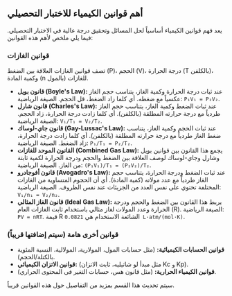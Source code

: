 ## أهم قوانين الكيمياء للاختبار التحصيلي

يعد فهم قوانين الكيمياء أساسياً لحل المسائل وتحقيق درجة عالية في الاختبار التحصيلي. فيما يلي ملخص لأهم هذه القوانين:

### قوانين الغازات

تصف قوانين الغازات العلاقة بين الضغط (P)، الحجم (V)، درجة الحرارة (T بالكلفن)، وكمية المادة (n بالمول) للغازات.

*   **قانون بويل (Boyle's Law):** عند ثبات درجة الحرارة وكمية الغاز، يتناسب حجم الغاز عكسياً مع ضغطه. أي كلما زاد الضغط، قل الحجم. الصيغة الرياضية: `P₁V₁ = P₂V₂`.
*   **قانون شارل (Charles's Law):** عند ثبات الضغط وكمية الغاز، يتناسب حجم الغاز طردياً مع درجة حرارته المطلقة (بالكلفن). أي كلما زادت درجة الحرارة، زاد الحجم. الصيغة الرياضية: `V₁/T₁ = V₂/T₂`.
*   **قانون جاي-لوساك (Gay-Lussac's Law):** عند ثبات الحجم وكمية الغاز، يتناسب ضغط الغاز طردياً مع درجة حرارته المطلقة (بالكلفن). أي كلما زادت درجة الحرارة، زاد الضغط. الصيغة الرياضية: `P₁/T₁ = P₂/T₂`.
*   **القانون الموحد للغازات (Combined Gas Law):** يجمع هذا القانون بين قوانين بويل وشارل وجاي-لوساك لوصف العلاقة بين الضغط والحجم ودرجة الحرارة لكمية ثابتة من الغاز. الصيغة الرياضية: `(P₁V₁)/T₁ = (P₂V₂)/T₂`.
*   **قانون أفوجادرو (Avogadro's Law):** عند ثبات الضغط ودرجة الحرارة، يتناسب حجم الغاز طردياً مع عدد مولاته (كمية المادة). أي أن الحجوم المتساوية من الغازات المختلفة تحتوي على نفس العدد من الجزيئات عند نفس الظروف. الصيغة الرياضية: `V₁/n₁ = V₂/n₂`.
*   **قانون الغاز المثالي (Ideal Gas Law):** يربط هذا القانون بين الضغط والحجم ودرجة الحرارة وعدد المولات لغاز مثالي باستخدام ثابت الغازات العام (R). الصيغة الرياضية: `PV = nRT`. قيمة R الشائعة الاستخدام هي `0.0821 L·atm/(mol·K)`.

### قوانين أخرى هامة (سيتم إضافتها قريباً)

*   **قوانين الحسابات الكيميائية:** (مثل حسابات المول، المولارية، المولالية، النسبة المئوية بالكتلة/الحجم).
*   **قوانين الاتزان الكيميائي:** (مثل مبدأ لو شاتيليه، ثابت الاتزان Kc و Kp).
*   **قوانين الكيمياء الحرارية:** (مثل قانون هس، حسابات التغير في المحتوى الحراري).

سيتم تحديث هذا القسم بمزيد من التفاصيل حول هذه القوانين قريباً.

